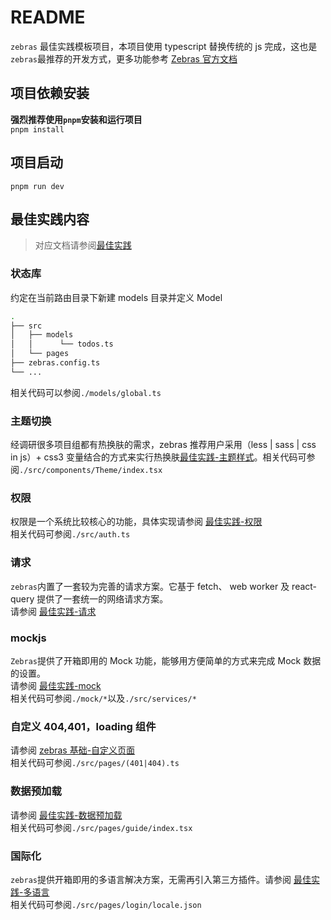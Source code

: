 # README

`zebras` 最佳实践模板项目，本项目使用 typescript 替换传统的 js 完成，这也是`zebras`最推荐的开发方式，更多功能参考 [Zebras 官方文档](http://docs.guide.fes3.msdi.cn)

## 项目依赖安装

**强烈推荐使用`pnpm`安装和运行项目**  
`pnpm install`

## 项目启动

`pnpm run dev`

## 最佳实践内容

> 对应文档请参阅[最佳实践](http://docs.guide.fes3.msdi.cn/guide/best_practices/get_code)

### 状态库

约定在当前路由目录下新建 models 目录并定义 Model

```bash
.
├── src
│   ├── models
│   │      └── todos.ts
│   └── pages
├── zebras.config.ts
└── ...
```

相关代码可以参阅`./models/global.ts`

### 主题切换

经调研很多项目组都有热换肤的需求，zebras 推荐用户采用（less | sass | css in js）+ css3 变量结合的方式来实行热换肤[最佳实践-主题样式](http://docs.guide.fes3.msdi.cn/guide/best_practices/style)。相关代码可参阅`./src/components/Theme/index.tsx`

### 权限

权限是一个系统比较核心的功能，具体实现请参阅 [最佳实践-权限](http://docs.guide.fes3.msdi.cn/guide/best_practices/auth)  
相关代码可参阅`./src/auth.ts`

### 请求

`zebras`内置了一套较为完善的请求方案。它基于 fetch、 web worker 及 react-query 提供了一套统一的网络请求方案。  
请参阅 [最佳实践-请求](http://docs.guide.fes3.msdi.cn/guide/best_practices/request)

### mockjs

`Zebras`提供了开箱即用的 Mock 功能，能够用方便简单的方式来完成 Mock 数据的设置。  
请参阅 [最佳实践-mock](http://docs.guide.fes3.msdi.cn/guide/best_practices/mock)  
相关代码可参阅`./mock/*`以及`./src/services/*`

### 自定义 404,401，loading 组件

请参阅 [zebras 基础-自定义页面](http://docs.guide.fes3.msdi.cn/guide/zebras_basic/customize)  
相关代码可参阅`./src/pages/(401|404).ts`

### 数据预加载

请参阅 [最佳实践-数据预加载](http://docs.guide.fes3.msdi.cn/guide/best_practices/preload)  
相关代码可参阅`./src/pages/guide/index.tsx`

### 国际化

`zebras`提供开箱即用的多语言解决方案，无需再引入第三方插件。请参阅 [最佳实践-多语言](http://docs.guide.fes3.msdi.cn/guide/best_practices/i18n)  
相关代码可参阅`./src/pages/login/locale.json`
